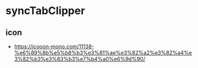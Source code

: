 # syncTabClipper

## icon

- https://icooon-mono.com/11138-%e6%89%8b%e5%b8%b3%e3%81%ae%e3%82%a2%e3%82%a4%e3%82%b3%e3%83%b3%e7%b4%a0%e6%9d%90/
